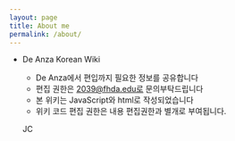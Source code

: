 ```yaml
---
layout: page
title: About me
permalink: /about/
---
```


- De Anza Korean Wiki
  - De Anza에서 편입까지 필요한 정보를 공유합니다
  - 편집 권한은 2039@fhda.edu로 문의부탁드립니다
  - 본 위키는 JavaScript와 html로 작성되었습니다
  - 위키 코드 편집 권한은 내용 편집권한과 별개로 부여됩니다.

  JC
